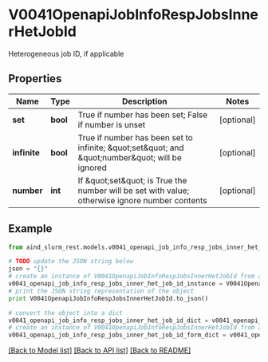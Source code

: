 # V0041OpenapiJobInfoRespJobsInnerHetJobId

Heterogeneous job ID, if applicable

## Properties

Name | Type | Description | Notes
------------ | ------------- | ------------- | -------------
**set** | **bool** | True if number has been set; False if number is unset | [optional] 
**infinite** | **bool** | True if number has been set to infinite; \&quot;set\&quot; and \&quot;number\&quot; will be ignored | [optional] 
**number** | **int** | If \&quot;set\&quot; is True the number will be set with value; otherwise ignore number contents | [optional] 

## Example

```python
from aind_slurm_rest.models.v0041_openapi_job_info_resp_jobs_inner_het_job_id import V0041OpenapiJobInfoRespJobsInnerHetJobId

# TODO update the JSON string below
json = "{}"
# create an instance of V0041OpenapiJobInfoRespJobsInnerHetJobId from a JSON string
v0041_openapi_job_info_resp_jobs_inner_het_job_id_instance = V0041OpenapiJobInfoRespJobsInnerHetJobId.from_json(json)
# print the JSON string representation of the object
print V0041OpenapiJobInfoRespJobsInnerHetJobId.to_json()

# convert the object into a dict
v0041_openapi_job_info_resp_jobs_inner_het_job_id_dict = v0041_openapi_job_info_resp_jobs_inner_het_job_id_instance.to_dict()
# create an instance of V0041OpenapiJobInfoRespJobsInnerHetJobId from a dict
v0041_openapi_job_info_resp_jobs_inner_het_job_id_form_dict = v0041_openapi_job_info_resp_jobs_inner_het_job_id.from_dict(v0041_openapi_job_info_resp_jobs_inner_het_job_id_dict)
```
[[Back to Model list]](../README.md#documentation-for-models) [[Back to API list]](../README.md#documentation-for-api-endpoints) [[Back to README]](../README.md)


